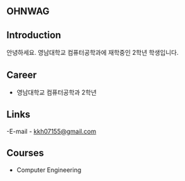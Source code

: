 ## OHNWAG
## Introduction
안녕하세요.
영남대학교 컴퓨터공학과에 재학중인 2학년 학생입니다.
## Career
- 영남대학교 컴퓨터공학과 2학년
## Links
-E-mail - kkh07155@gmail.com
## Courses
- Computer Engineering
